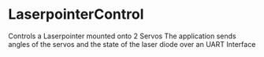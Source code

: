 # LaserpointerControl
Controls a Laserpointer mounted onto 2 Servos
The application sends angles of the servos and the state of the laser diode over an UART Interface 

